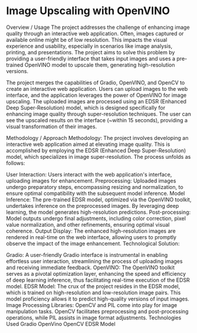 # Image Upscaling with OpenVINO


Overview / Usage
The project addresses the challenge of enhancing image quality through an interactive web application. Often, images captured or available online might be of low resolution. This impacts the visual experience and usability, especially in scenarios like image analysis, printing, and presentations. The project aims to solve this problem by providing a user-friendly interface that takes input images and uses a pre-trained OpenVINO model to upscale them, generating high-resolution versions.

The project merges the capabilities of Gradio, OpenVINO, and OpenCV to create an interactive web application. Users can upload images to the web interface, and the application leverages the power of OpenVINO for image upscaling. The uploaded images are processed using an EDSR (Enhanced Deep Super-Resolution) model, which is designed specifically for enhancing image quality through super-resolution techniques. The user can see the upscaled results on the interface (~within 15 seconds), providing a visual transformation of their images.

Methodology / Approach
Methodology: The project involves developing an interactive web application aimed at elevating image quality. This is accomplished by employing the EDSR (Enhanced Deep Super-Resolution) model, which specializes in image super-resolution. The process unfolds as follows:

User Interaction: Users interact with the web application's interface, uploading images for enhancement.
Preprocessing: Uploaded images undergo preparatory steps, encompassing resizing and normalization, to ensure optimal compatibility with the subsequent model inference.
Model Inference: The pre-trained EDSR model, optimized via the OpenVINO toolkit, undertakes inference on the preprocessed images. By leveraging deep learning, the model generates high-resolution predictions.
Post-processing: Model outputs undergo final adjustments, including color correction, pixel value normalization, and other refinements, ensuring optimal visual coherence.
Output Display: The enhanced high-resolution images are rendered in real-time on the web interface, allowing users to promptly observe the impact of the image enhancement.
Technological Solution:

Gradio: A user-friendly Gradio interface is instrumental in enabling effortless user interaction, streamlining the process of uploading images and receiving immediate feedback.
OpenVINO: The OpenVINO toolkit serves as a pivotal optimization layer, enhancing the speed and efficiency of deep learning inference, thus facilitating real-time execution of the EDSR model.
EDSR Model: The crux of the project resides in the EDSR model, which is trained on high-resolution and low-resolution image pairs. This model proficiency allows it to predict high-quality versions of input images.
Image Processing Libraries: OpenCV and PIL come into play for image manipulation tasks. OpenCV facilitates preprocessing and post-processing operations, while PIL assists in image format adjustments.
Technologies Used
Gradio
OpenVino
OpenCV
EDSR Model

